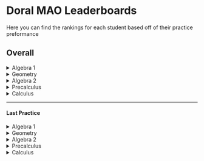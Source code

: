 
# Doral MAO Leaderboards
Here you can find the rankings for each student based off of their practice preformance

## Overall
<details>
<summary> Algebra 1 </summary></br>

<b>1 -</b> Super Fat: 79.99

</br>

<b>2 -</b> Average Joe: 50.0

</br>
</details><details>
<summary> Geometry </summary></br>

<b>1 -</b> Tae Lee: 999999999999999999999999999999

</br>

<b>2 -</b> Greg Hefely: 9

</br>

<b>3 -</b> Cee Pp: -1

</br>
</details><details>
<summary> Algebra 2 </summary></br>
</details><details>
<summary> Precalculus </summary></br>
</details> <details>
<summary> Calculus </summary></br>

<b>1 -</b> Greg Heffly: 78.98

</br>

<b>2 -</b> Grug Huggrg: 78.98

</br>

<b>3 -</b> Gwa Gwa: 77.01

</br>
</details>

____________________________________________________________________

#### Last Practice
<details>
<summary> Algebra 1 </summary></br>

<b>1 -</b> Glenn Garcia: -5

</br>

<b>2 -</b> Ms Fragoso: -9

</br>
</details><details>
<summary> Geometry </summary></br>

<b>1 -</b> Greg Heffly: 0

</br>

<b>2 -</b> D D: -1111

</br>
</details><details>
<summary> Algebra 2 </summary></br>
</details><details>
<summary> Precalculus </summary></br>

None
</br>
</details> <details>
<summary> Calculus </summary></br>

<b>1 -</b> Best Guy: 150

</br>

<b>2 -</b> Pretty Good: 125

</br>

<b>2 -</b> Also Good: 125

</br>

<b>3 -</b> Daniel Roadillam-fluxcapacitor: 110

</br>

<b>4 -</b> I Sux: 60

</br>
</details>

